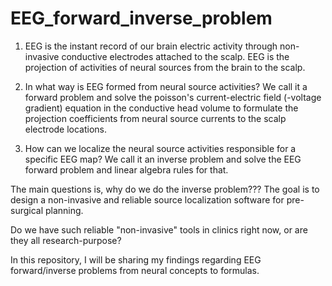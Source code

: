# EEG_forward_inverse_problem
1. EEG is the instant record of our brain electric activity through non-invasive conductive electrodes attached to the scalp.
EEG is the projection of activities of neural sources from the brain to the scalp.

2. In what way is EEG formed from neural source activities? We call it a forward problem and solve the poisson's current-electric field (-voltage gradient) equation in the conductive head volume to formulate the projection coefficients from neural source currents to the scalp electrode locations. 

3. How can we localize the neural source activities responsible for a specific EEG map? We call it an inverse problem and solve the EEG forward problem and linear algebra rules for that.

The main questions is, why do we do the inverse problem???
The goal is to design a non-invasive and reliable source localization software for pre-surgical planning.

Do we have such reliable "non-invasive" tools in clinics right now, or are they all research-purpose?  

In this repository, I will be sharing my findings regarding EEG forward/inverse problems from neural concepts to formulas.   
